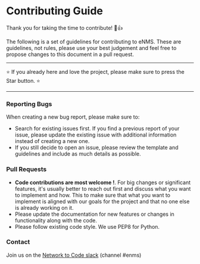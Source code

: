 # Contributing Guide

Thank you for taking the time to contribute! :tada::+1:

The following is a set of guidelines for contributing to eNMS. These are guidelines, not rules, please use your best judgement and feel free to propose changes to this document in a pull request.

---
:star: If you already here and love the project, please make sure to press the Star button. :star:

---

### Reporting Bugs

When creating a new bug report, please make sure to:

- Search for existing issues first. If you find a previous report of your issue, please update the existing issue with additional information instead of creating a new one.
- If you still decide to open an issue, please review the template and guidelines and include as much details as possible.

### Pull Requests

- **Code contributions are most welcome !**. For big changes or significant features, it's usually better to reach out first and discuss what you want to implement and how. This to make sure that what you want to implement is aligned with our goals for the project and that no one else is already working on it.
- Please update the documentation for new features or changes in functionality along with the code.
- Please follow existing code style. We use PEP8 for Python.

### Contact

Join us on the [Network to Code slack](http://networktocode.herokuapp.com "Network to Code slack") (channel #enms)